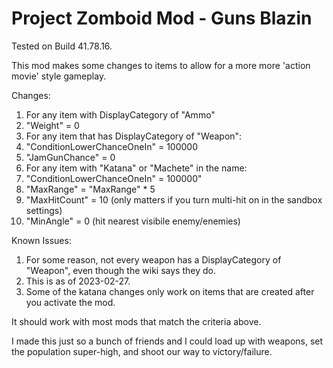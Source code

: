 # Project Zomboid Mod - Guns Blazin #

Tested on Build 41.78.16.

This mod makes some changes to items to allow for a more more 'action movie' style gameplay.

Changes:
1. For any item with DisplayCategory of "Ammo"
 1. "Weight" = 0
2. For any item that has DisplayCategory of "Weapon":
 1. "ConditionLowerChanceOneIn" = 100000
 2. "JamGunChance" = 0
3. For any item with "Katana" or "Machete" in the name:
 1. "ConditionLowerChanceOneIn" = 100000"
 2. "MaxRange" = "MaxRange" * 5
 3. "MaxHitCount" = 10 (only matters if you turn multi-hit on in the sandbox settings)
 4. "MinAngle" = 0 (hit nearest visibile enemy/enemies)

Known Issues:
1. For some reason, not every weapon has a DisplayCategory of "Weapon", even though the wiki says they do.
 1. This is as of 2023-02-27.
2. Some of the katana changes only work on items that are created after you activate the mod.

It should work with most mods that match the criteria above.

I made this just so a bunch of friends and I could load up with weapons, set the population super-high, and shoot our way to victory/failure.